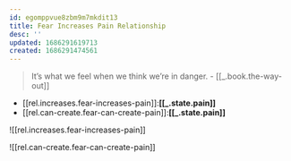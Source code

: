 ```yaml
---
id: egomppvue8zbm9m7mkdit13
title: Fear Increases Pain Relationship
desc: ''
updated: 1686291619713
created: 1686291474561
---
```


> It’s what we feel when we think we’re in danger. - [[_.book.the-way-out]]

- [[rel.increases.fear-increases-pain]]:**[[_.state.pain]]**
- [[rel.can-create.fear-can-create-pain]]:**[[_.state.pain]]**

![[rel.increases.fear-increases-pain]]

![[rel.can-create.fear-can-create-pain]]

